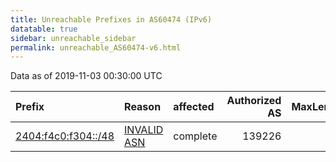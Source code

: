 ```yaml
---
title: Unreachable Prefixes in AS60474 (IPv6)
datatable: true
sidebar: unreachable_sidebar
permalink: unreachable_AS60474-v6.html
---
```


Data as of 2019-11-03 00:30:00 UTC


<div class="datatable-begin"></div>

| Prefix                                                           | Reason                                                                                                     | affected   |   Authorized AS |   MaxLength | Anchor                                       |   unreachable /48s |
|:-----------------------------------------------------------------|:-----------------------------------------------------------------------------------------------------------|:-----------|----------------:|------------:|:---------------------------------------------|-------------------:|
| [2404:f4c0:f304::/48](https://stat.ripe.net/2404:f4c0:f304::/48) | [INVALID ASN](https://rpki-validator.ripe.net/announcement-preview?asn=AS60474&prefix=2404:f4c0:f304::/48) | complete   |          139226 |          48 | [APNIC](unreachable_APNIC_RPKI_Root-v6.html) |                  1 |

<div class="datatable-end"></div>